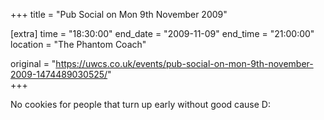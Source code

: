 +++
title = "Pub Social on Mon 9th November 2009"

[extra]
time = "18:30:00"
end_date = "2009-11-09"
end_time = "21:00:00"
location = "The Phantom Coach"

original = "https://uwcs.co.uk/events/pub-social-on-mon-9th-november-2009-1474489030525/"    
+++

No cookies for people that turn up early without good cause D:

